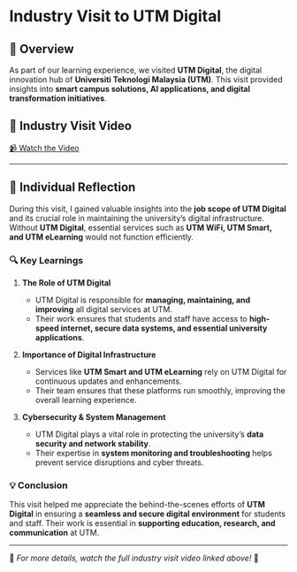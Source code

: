 # Industry Visit to UTM Digital  

## 📍 Overview  
As part of our learning experience, we visited **UTM Digital**, the digital innovation hub of **Universiti Teknologi Malaysia (UTM)**. This visit provided insights into **smart campus solutions, AI applications, and digital transformation initiatives**.  

## 🎥 Industry Visit Video  
[📹 Watch the Video](https://drive.google.com/file/d/1pOgmmBUFc3bpXclwR78TnjQljSr9_zil/view?usp=sharing)  

---

## 📝 Individual Reflection  

During this visit, I gained valuable insights into the **job scope of UTM Digital** and its crucial role in maintaining the university’s digital infrastructure. Without **UTM Digital**, essential services such as **UTM WiFi, UTM Smart, and UTM eLearning** would not function efficiently.  

### 🔍 **Key Learnings**  

1. **The Role of UTM Digital**  
   - UTM Digital is responsible for **managing, maintaining, and improving** all digital services at UTM.  
   - Their work ensures that students and staff have access to **high-speed internet, secure data systems, and essential university applications**.  

2. **Importance of Digital Infrastructure**  
   - Services like **UTM Smart and UTM eLearning** rely on UTM Digital for continuous updates and enhancements.  
   - Their team ensures that these platforms run smoothly, improving the overall learning experience.  

3. **Cybersecurity & System Management**  
   - UTM Digital plays a vital role in protecting the university’s **data security and network stability**.  
   - Their expertise in **system monitoring and troubleshooting** helps prevent service disruptions and cyber threats.  

### 💡 **Conclusion**  
This visit helped me appreciate the behind-the-scenes efforts of **UTM Digital** in ensuring a **seamless and secure digital environment** for students and staff. Their work is essential in **supporting education, research, and communication** at UTM.  

---  

🔹 *For more details, watch the full industry visit video linked above!* 🚀  
